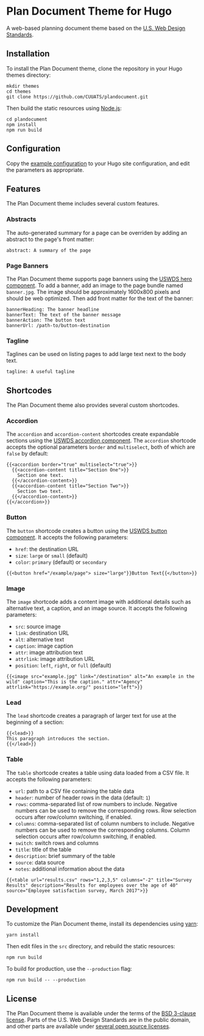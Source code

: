 # Plan Document Theme for Hugo
A web-based planning document theme based on the
[U.S. Web Design Standards](https://standards.usa.gov/).

## Installation
To install the Plan Document theme, clone the repository in your Hugo themes
directory:

```
mkdir themes
cd themes
git clone https://github.com/CUUATS/plandocument.git
```

Then build the static resources using [Node.js](https://nodejs.org/):

```
cd plandocument
npm install
npm run build
```

## Configuration
Copy the [example configuration](https://github.com/CUUATS/plandocument/blob/master/example.config.yaml)
to your Hugo site configuration, and edit the parameters as appropriate.

## Features
The Plan Document theme includes several custom features.

### Abstracts
The auto-generated summary for a page can be overriden by adding an abstract
to the page's front matter:

```
abstract: A summary of the page
```

### Page Banners
The Plan Document theme supports page banners using the [USWDS hero
component](https://components.standards.usa.gov/components/detail/hero.html).
To add a banner, add an image to the page bundle named `banner.jpg`. The image
should be approximately 1600x800 pixels and should be web optimized. Then add
front matter for the text of the banner:

```
bannerHeading: The banner headline
bannerText: The text of the banner message
bannerAction: The button text
bannerUrl: /path-to/button-destination
```

### Tagline
Taglines can be used on listing pages to add large text next to the body text.

```
tagline: A useful tagline
```

## Shortcodes
The Plan Document theme also provides several custom shortcodes.

### Accordion
The `accordion` and `accordion-content` shortcodes create expandable sections
using the [USWDS accordion
component](https://components.standards.usa.gov/components/detail/accordion--default.html).
The `accordion` shortcode accepts the optional parameters `border` and
`multiselect`, both of which are `false` by default:

```
{{<accordion border="true" multiselect="true">}}
  {{<accordion-content title="Section One">}}
    Section one text.
  {{</accordion-content>}}
  {{<accordion-content title="Section Two">}}
    Section two text.
  {{</accordion-content>}}
{{</accordion>}}
```

### Button
The `button` shortcode creates a button using the [USWDS button
component](https://components.standards.usa.gov/components/detail/buttons--default.html).
It accepts the following parameters:

* `href`: the destination URL
* `size`: `large` or `small` (default)
* `color`: `primary` (default) or `secondary`

```
{{<button href="/example/page"> size="large"}}Button Text{{</button>}}
```

### Image
The `image` shortcode adds a content image with additional details such as
alternative text, a caption, and an image source. It accepts the following
parameters:

* `src`: source image
* `link`: destination URL
* `alt`: alternative text
* `caption`: image caption
* `attr`: image attribution text
* `attrlink`: image attribution URL
* `position`: `left`, `right`, or `full` (default)

```
{{<image src="example.jpg" link="/destination" alt="An example in the wild" caption="This is the caption." attr="Agency" attrlink="https://example.org/" position="left">}}
```

### Lead
The `lead` shortcode creates a paragraph of larger text for use at the
beginning of a section:

```
{{<lead>}}
This paragraph introduces the section.
{{</lead>}}
```

### Table
The `table` shortcode creates a table using data loaded from a CSV file. It
accepts the following parameters:

* `url`: path to a CSV file containing the table data
* `header`: number of header rows in the data (default: `1`)
* `rows`: comma-separated list of row numbers to include. Negative numbers
  can be used to remove the corresponding rows.
  Row selection occurs after row/column switching, if enabled.
* `columns`: comma-separated list of column numbers to include.
  Negative numbers can be used to remove the corresponding columns.
  Column selection occurs after row/column switching, if enabled.
* `switch`: switch rows and columns
* `title`: title of the table
* `description`: brief summary of the table
* `source`: data source
* `notes`: additional information about the data

```
{{<table url="results.csv" rows="1,2,3,5" columns="-2" title="Survey Results" description="Results for employees over the age of 40" source="Employee satisfaction survey, March 2017">}}
```

## Development
To customize the Plan Document theme, install its dependencies using
[yarn](https://yarnpkg.com/en/):

```
yarn install
```

Then edit files in the `src` directory, and rebuild the static resources:

```
npm run build
```

To build for production, use the `--production` flag:

```
npm run build -- --production
```

## License
The Plan Document theme is available under the terms of the
[BSD 3-clause license](https://github.com/CUUATS/plandocument/blob/master/LICENSE.md).
Parts of the U.S. Web Design Standards are in the public domain, and other
parts are available under [several open source
licenses](https://github.com/18F/web-design-standards/blob/develop/LICENSE.md).
